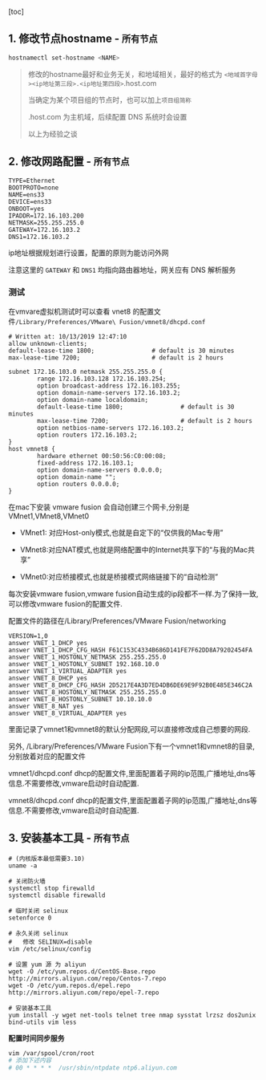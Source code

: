 

[toc]

## 1. 修改节点hostname - `所有节点`

```sh
hostnamectl set-hostname <NAME>
```

> 修改的hostname最好和业务无关，和地域相关，最好的格式为 `<地域首字母><ip地址第三段>.<ip地址第四段>`.host.com
>
> 当确定为某个项目组的节点时，也可以加上`项目组简称`
>
> .host.com 为主机域，后续配置 DNS 系统时会设置
>
> 以上为经验之谈

## 2. 修改网路配置 - `所有节点`

```
TYPE=Ethernet
BOOTPROTO=none
NAME=ens33
DEVICE=ens33
ONBOOT=yes
IPADDR=172.16.103.200
NETMASK=255.255.255.0
GATEWAY=172.16.103.2
DNS1=172.16.103.2
```

ip地址根据规划进行设置，配置的原则为能访问外网

注意这里的 `GATEWAY` 和 `DNS1` 均指向路由器地址，网关应有 DNS 解析服务

### 测试

在vmvare虚拟机测试时可以查看 vnet8 的配置文件`/Library/Preferences/VMware\ Fusion/vmnet8/dhcpd.conf`

```
# Written at: 10/13/2019 12:47:10
allow unknown-clients;
default-lease-time 1800;                # default is 30 minutes
max-lease-time 7200;                    # default is 2 hours

subnet 172.16.103.0 netmask 255.255.255.0 {
        range 172.16.103.128 172.16.103.254;
        option broadcast-address 172.16.103.255;
        option domain-name-servers 172.16.103.2;
        option domain-name localdomain;
        default-lease-time 1800;                # default is 30 minutes
        max-lease-time 7200;                    # default is 2 hours
        option netbios-name-servers 172.16.103.2;
        option routers 172.16.103.2;
}
host vmnet8 {
        hardware ethernet 00:50:56:C0:00:08;
        fixed-address 172.16.103.1;
        option domain-name-servers 0.0.0.0;
        option domain-name "";
        option routers 0.0.0.0;
}
```

在mac下安装 vmware fusion 会自动创建三个网卡,分别是VMnet1,VMnet8,VMnet0

* VMnet1: 对应Host-only模式,也就是自定下的“仅供我的Mac专用”

* VMnet8:对应NAT模式,也就是网络配置中的Internet共享下的“与我的Mac共享”

* VMnet0:对应桥接模式,也就是桥接模式网络链接下的“自动检测”

每次安装vmware fusion,vmware fusion自动生成的ip段都不一样.为了保持一致,可以修改vmware fusion的配置文件.

配置文件的路径在/Library/Preferences/VMware Fusion/networking

```
VERSION=1,0
answer VNET_1_DHCP yes
answer VNET_1_DHCP_CFG_HASH F61C153C4334B686D141FE7F62DD8A79202454FA
answer VNET_1_HOSTONLY_NETMASK 255.255.255.0
answer VNET_1_HOSTONLY_SUBNET 192.168.10.0
answer VNET_1_VIRTUAL_ADAPTER yes
answer VNET_8_DHCP yes
answer VNET_8_DHCP_CFG_HASH 2D5217E4A3D7ED4DB6DE69E9F92B0E485E346C2A
answer VNET_8_HOSTONLY_NETMASK 255.255.255.0
answer VNET_8_HOSTONLY_SUBNET 10.10.10.0
answer VNET_8_NAT yes
answer VNET_8_VIRTUAL_ADAPTER yes
```

里面记录了vmnet1和vmnet8的默认分配网段,可以直接修改成自己想要的网段.

另外, /Library/Preferences/VMware Fusion下有一个vmnet1和vmnet8的目录,分别放着对应的配置文件

vmnet1/dhcpd.conf dhcp的配置文件,里面配置着子网的ip范围,广播地址,dns等信息.不需要修改,vmware启动时自动配置.

vmnet8/dhcpd.conf dhcp的配置文件,里面配置着子网的ip范围,广播地址,dns等信息.不需要修改,vmware启动时自动配置.

## 3. 安装基本工具 - `所有节点`

```shell
# (内核版本最低需要3.10)
uname -a

# 关闭防火墙
systemctl stop firewalld
systemctl disable firewalld

# 临时关闭 selinux
setenforce 0

# 永久关闭 selinux
#   修改 SELINUX=disable
vim /etc/selinux/config

# 设置 yum 源 为 aliyun
wget -O /etc/yum.repos.d/CentOS-Base.repo http://mirrors.aliyun.com/repo/Centos-7.repo
wget -O /etc/yum.repos.d/epel.repo http://mirrors.aliyun.com/repo/epel-7.repo

# 安装基本工具
yum install -y wget net-tools telnet tree nmap sysstat lrzsz dos2unix bind-utils vim less
```

**配置时间同步服务**

```sh
vim /var/spool/cron/root
# 添加下述内容
# 00 * * * *  /usr/sbin/ntpdate ntp6.aliyun.com
```

